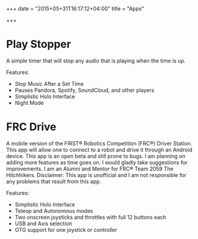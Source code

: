 +++
date = "2015+05+31T16:17:12+04:00"
title = "Apps"

+++

# Play Stopper
A simple timer that will stop any audio that is playing when the time is up.

Features:

+ Stop Music After a Set Time
+ Pauses Pandora, Spotify, SoundCloud, and other players
+ Simplistic Holo Interface
+ Night Mode

# FRC Drive
A mobile version of the FIRST&reg; Robotics Competition (FRC&reg;) Driver Station. This app will allow one to connect to a robot and drive it through an Android device. This app is an open beta and still prone to bugs. I am planning on adding more features as time goes on. I would gladly take suggestions for improvements. I am an Alumni and Mentor for FRC&reg; Team 2059 The Hitchhikers.
Disclaimer: This app is unofficial and I am not responsible for any problems that result from this app.

Features:

+ Simplistic Holo Interface
+ Teleop and Autonomous modes
+ Two onscreen joysticks and throttles with full 12 buttons each
+ USB and Axis selection
+ OTG support for one joystick or controller
